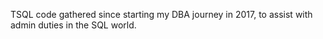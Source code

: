TSQL code gathered since starting my DBA journey in 2017, to assist with admin duties in the SQL world.
